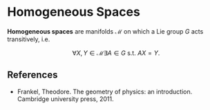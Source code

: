 # Homogeneous Spaces 

**Homogeneous spaces** are manifolds $\mathcal{M}$ on which a Lie group $G$ acts transitively, i.e.  

```math
\forall X,Y\in\mathcal{M} \exists{}A\in{}G\text{ s.t. }AX = Y.
```

## References 
- Frankel, Theodore. The geometry of physics: an introduction. Cambridge university press, 2011.